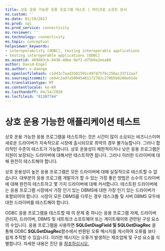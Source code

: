 ```yaml
---
title: 상호 운용 가능한 응용 프로그램 테스트 | 마이크로 소프트 문서
ms.custom: ''
ms.date: 01/19/2017
ms.prod: sql
ms.prod_service: connectivity
ms.reviewer: ''
ms.technology: connectivity
ms.topic: conceptual
helpviewer_keywords:
- interoperability [ODBC], testing interoperable applications
- testing interoperable applications [ODBC]
ms.assetid: 489083cb-8430-40be-9ef2-d75b9a2eea88
author: David-Engel
ms.author: v-daenge
ms.openlocfilehash: c1d43c7aad2501591c497475f6c250ac33712aa7
ms.sourcegitcommit: ce94c2ad7a50945481172782c270b5b0206e61de
ms.translationtype: MT
ms.contentlocale: ko-KR
ms.lasthandoff: 04/14/2020
ms.locfileid: "81307744"
---
```

# <a name="testing-interoperable-applications"></a>상호 운용 가능한 애플리케이션 테스트
상호 운용 가능한 응용 프로그램을 테스트하는 것은 시간이 많이 소요되는 비즈니스이며 새로운 드라이버가 지속적으로 시장에 출시되므로 최악의 경우 불가능합니다. 그러나 합리적인 수준의 테스트가 가능합니다. 상호 운용성이 제한적이거나 낮은 응용 프로그램은 지원이 보장되는 드라이버에 대해서만 테스트하면 됩니다. 그러나 이러한 드라이버에 대해 완전히 테스트해야 합니다.  
  
 상호 운용성이 높은 응용 프로그램은 모든 드라이버에 대해 실질적으로 테스트할 수 없습니다. 대부분의 응용 프로그램 개발자가 할 수 있는 가장 좋은 방법은 소수의 드라이버에 대해 완전히 테스트하고 몇 가지 드라이버에 대해 커서합니다. 테스트된 드라이버에는 응용 프로그램 시장에서 가장 인기 있는 DBMS에 대한 가장 인기 있는 드라이버가 포함되어야 합니다. 시장이 모든 DBMS를 다루는 경우 데스크톱 및 서버 DBMS 모두에 대한 드라이버를 테스트해야 합니다.  
  
 ODBC 응용 프로그램을 테스트할 때 의 문제 중 하나는 응용 프로그램 자체, 드라이버 관리자, 드라이버, DBMS 및 네트워크 소프트웨어 또는 게이트웨이와 관련된 구성 요소의 수입니다. 응용 프로그램을 사용하면 **SQLGetDiagField 및 SQLGetDiagRec** 을 통해 ODBC **SQLGetDiagRec**함수에서 반환된 오류 메시지를 게시하여 오류를 보다 쉽게 추적할 수 있습니다. 이러한 메시지는 오류가 발생하는 제조업체 및 구성 요소를 식별합니다. 자세한 내용은 진단 을 [참조하십시오.](../../../odbc/reference/develop-app/diagnostics.md)

